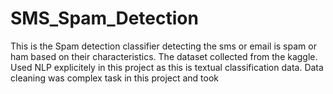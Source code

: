 # SMS_Spam_Detection
This is the Spam detection classifier detecting the sms or email is spam or ham based on their characteristics.
The dataset collected from the kaggle.
Used NLP explicitely in this project as this is textual classification data.
Data cleaning was complex task in this project and took
